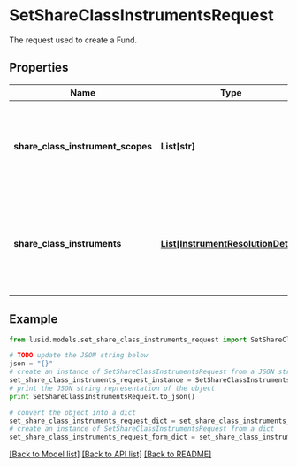 # SetShareClassInstrumentsRequest

The request used to create a Fund.

## Properties
Name | Type | Description | Notes
------------ | ------------- | ------------- | -------------
**share_class_instrument_scopes** | **List[str]** | The scopes in which the instruments lie, currently limited to one. | 
**share_class_instruments** | [**List[InstrumentResolutionDetail]**](InstrumentResolutionDetail.md) | Details the user-provided instrument identifiers and the instrument resolved from them. | 

## Example

```python
from lusid.models.set_share_class_instruments_request import SetShareClassInstrumentsRequest

# TODO update the JSON string below
json = "{}"
# create an instance of SetShareClassInstrumentsRequest from a JSON string
set_share_class_instruments_request_instance = SetShareClassInstrumentsRequest.from_json(json)
# print the JSON string representation of the object
print SetShareClassInstrumentsRequest.to_json()

# convert the object into a dict
set_share_class_instruments_request_dict = set_share_class_instruments_request_instance.to_dict()
# create an instance of SetShareClassInstrumentsRequest from a dict
set_share_class_instruments_request_form_dict = set_share_class_instruments_request.from_dict(set_share_class_instruments_request_dict)
```
[[Back to Model list]](../README.md#documentation-for-models) [[Back to API list]](../README.md#documentation-for-api-endpoints) [[Back to README]](../README.md)


